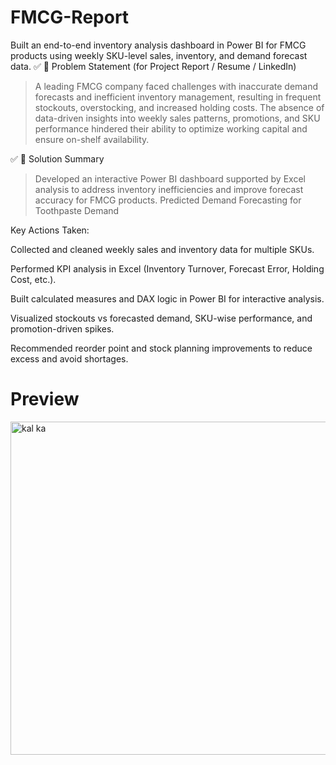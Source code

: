 # FMCG-Report
Built an end-to-end inventory analysis dashboard in Power BI for FMCG products using weekly SKU-level sales, inventory, and demand forecast data.
✅ 📌 Problem Statement (for Project Report / Resume / LinkedIn)

> A leading FMCG company faced challenges with inaccurate demand forecasts and inefficient inventory management, resulting in frequent stockouts, overstocking, and increased holding costs. The absence of data-driven insights into weekly sales patterns, promotions, and SKU performance hindered their ability to optimize working capital and ensure on-shelf availability.


✅ 🧠 Solution Summary

> Developed an interactive Power BI dashboard supported by Excel analysis to address inventory inefficiencies and improve forecast accuracy for FMCG products.
> Predicted Demand Forecasting for Toothpaste Demand



Key Actions Taken:

Collected and cleaned weekly sales and inventory data for multiple SKUs.

Performed KPI analysis in Excel (Inventory Turnover, Forecast Error, Holding Cost, etc.).

Built calculated measures and DAX logic in Power BI for interactive analysis.

Visualized stockouts vs forecasted demand, SKU-wise performance, and promotion-driven spikes.

Recommended reorder point and stock planning improvements to reduce excess and avoid shortages.

# Preview
<img width="949" height="533" alt="kal ka" src="https://github.com/user-attachments/assets/eb60c2e3-ec01-4717-a070-ccd2b6093363" />



